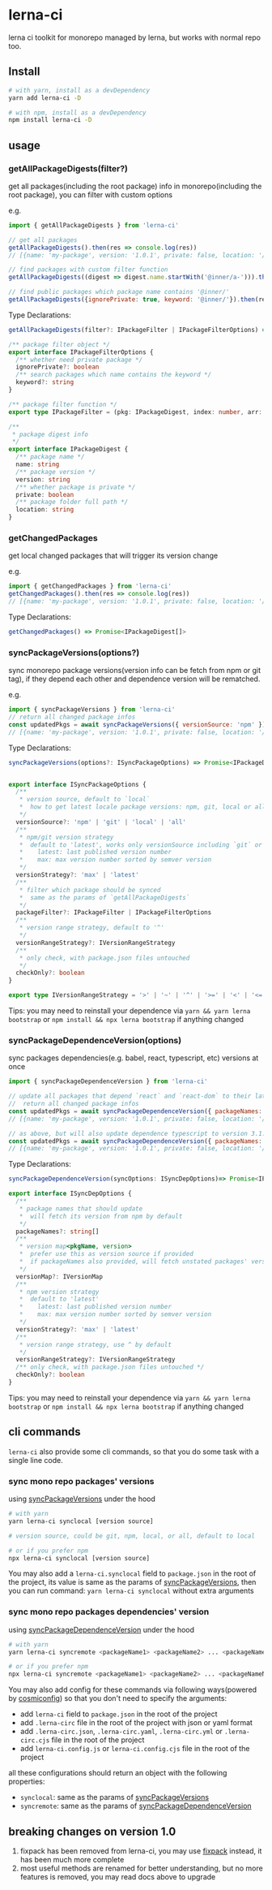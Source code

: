 # lerna-ci

lerna ci toolkit for monorepo managed by lerna, but works with normal repo too.

## Install
```sh
# with yarn, install as a devDependency
yarn add lerna-ci -D

# with npm, install as a devDependency
npm install lerna-ci -D
```

## usage
### getAllPackageDigests(filter?)
get all packages(including the root package) info in monorepo(including the root package), you can filter with custom options

e.g.
```js
import { getAllPackageDigests } from 'lerna-ci'

// get all packages
getAllPackageDigests().then(res => console.log(res))
// [{name: 'my-package', version: '1.0.1', private: false, location: '/Users/xx/work/monorepo/my-package'}]

// find packages with custom filter function
getAllPackageDigests((digest => digest.name.startWith('@inner/a-'))).then(res => console.log(res))

// find public packages which package name contains '@inner/'
getAllPackageDigests({ignorePrivate: true, keyword: '@inner/'}).then(res => console.log(res))
```

Type Declarations:
```ts
getAllPackageDigests(filter?: IPackageFilter | IPackageFilterOptions) => Promise<IPackageDigest[]>

/** package filter object */
export interface IPackageFilterOptions {
  /** whether need private package */
  ignorePrivate?: boolean
  /** search packages which name contains the keyword */
  keyword?: string
}

/** package filter function */
export type IPackageFilter = (pkg: IPackageDigest, index: number, arr: IPackageDigest[]) => boolean

/**
 * package digest info
 */
export interface IPackageDigest {
  /** package name */
  name: string
  /** package version */
  version: string
  /** whether package is private */
  private: boolean
  /** package folder full path */
  location: string
}
```

### getChangedPackages
get local changed packages that will trigger its version change

e.g.
```js
import { getChangedPackages } from 'lerna-ci'
getChangedPackages().then(res => console.log(res))
// [{name: 'my-package', version: '1.0.1', private: false, location: '/Users/xx/work/monorepo/my-package'}]
```

Type Declarations:
```ts
getChangedPackages() => Promise<IPackageDigest[]>
```

### syncPackageVersions(options?)
sync monorepo package versions(version info can be fetch from npm or git tag), if they depend each other and dependence version will be rematched.

e.g.
```js
import { syncPackageVersions } from 'lerna-ci'
// return all changed package infos
const updatedPkgs = await syncPackageVersions({ versionSource: 'npm' })
// [{name: 'my-package', version: '1.0.1', private: false, location: '/Users/xx/work/monorepo/my-package'}]
```

Type Declarations:
```ts
syncPackageVersions(options?: ISyncPackageOptions) => Promise<IPackageDigest[]>


export interface ISyncPackageOptions {
  /**
   * version source, default to `local`
   *  how to get latest locale package versions: npm, git, local or all
   */
  versionSource?: 'npm' | 'git' | 'local' | 'all'
  /**
   * npm/git version strategy
   *  default to 'latest', works only versionSource including `git` or `npm`
   *    latest: last published version number
   *    max: max version number sorted by semver version
   */
  versionStrategy?: 'max' | 'latest'
  /**
   * filter which package should be synced
   *  same as the params of `getAllPackageDigests`
   */
  packageFilter?: IPackageFilter | IPackageFilterOptions
  /**
   * version range strategy, default to '^'
   */
  versionRangeStrategy?: IVersionRangeStrategy
  /**
   * only check, with package.json files untouched
   */
  checkOnly?: boolean
}

export type IVersionRangeStrategy = '>' | '~' | '^' | '>=' | '<' | '<=' | ((name: string, version: string) => string)

```

Tips: you may need to reinstall your dependence via `yarn && yarn lerna bootstrap` or `npm install && npx lerna bootstrap` if anything changed


### syncPackageDependenceVersion(options)
sync packages dependencies(e.g. babel, react, typescript, etc) versions at once

```js
import { syncPackageDependenceVersion } from 'lerna-ci'

// update all packages that depend `react` and `react-dom` to their latest version(will fetch from npm)
//  return all changed package infos
const updatedPkgs = await syncPackageDependenceVersion({ packageNames: ['react', 'react-dom'] })
// [{name: 'my-package', version: '1.0.1', private: false, location: '/Users/xx/work/monorepo/my-package'}]

// as above, but will also update dependence typescript to version 3.1.0
const updatedPkgs = await syncPackageDependenceVersion({ packageNames: ['react', 'react-dom'], versionMap: { typescript: '3.1.0'} })
// [{name: 'my-package', version: '1.0.1', private: false, location: '/Users/xx/work/monorepo/my-package'}]
```

Type Declarations:
```ts
syncPackageDependenceVersion(syncOptions: ISyncDepOptions)=> Promise<IPackageDigest[]>

export interface ISyncDepOptions {
  /** 
   * package names that should update
   *  will fetch its version from npm by default
   */
  packageNames?: string[]
  /**
   * version map<pkgName, version>
   *  prefer use this as version source if provided
   *  if packageNames also provided, will fetch unstated packages' version in versionMap
   */
  versionMap?: IVersionMap
  /**
   * npm version strategy
   *  default to 'latest'
   *    latest: last published version number
   *    max: max version number sorted by semver version
   */
  versionStrategy?: 'max' | 'latest'
  /**
   * version range strategy, use ^ by default
   */
  versionRangeStrategy?: IVersionRangeStrategy
  /** only check, with package.json files untouched */
  checkOnly?: boolean
}
```

Tips: you may need to reinstall your dependence via `yarn && yarn lerna bootstrap` or `npm install && npx lerna bootstrap` if anything changed


## cli commands
`lerna-ci` also provide some cli commands, so that you do some task with a single line code.

### sync mono repo packages' versions
using [syncPackageVersions](#syncpackageversionsoptions) under the hood

```sh
# with yarn
yarn lerna-ci synclocal [version source]

# version source, could be git, npm, local, or all, default to local

# or if you prefer npm
npx lerna-ci synclocal [version source]
```

You may also add a `lerna-ci.synclocal` field to `package.json` in the root of the project, its value is same as the params of [syncPackageVersions](#syncpackageversionsoptions), then you can run command: `yarn lerna-ci synclocal` without extra arguments


### sync mono repo packages dependencies' version
using [syncPackageDependenceVersion](#syncpackagedependenceversionoptions) under the hood

```sh
# with yarn
yarn lerna-ci syncremote <packageName1> <packageName2> ... <packageNameN>

# or if you prefer npm
npx lerna-ci syncremote <packageName1> <packageName2> ... <packageNameN>
```

You may also add config for these commands via following ways(powered by [cosmiconfig](https://github.com/davidtheclark/cosmiconfig)) so that you don't need to specify the arguments:
* add `lerna-ci` field to `package.json` in the root of the project
* add `.lerna-circ` file in the root of the project with json or yaml format
* add `.lerna-circ.json`, `.lerna-circ.yaml`, `.lerna-circ.yml` or `.lerna-circ.cjs` file in the root of the project
* add `lerna-ci.config.js` or `lerna-ci.config.cjs` file in the root of the project

all these configurations should return an object with the following properties:
* `synclocal`: same as the params of [syncPackageVersions](#syncpackageversionsoptions)
* `syncremote`: same as the params of [syncPackageDependenceVersion](#syncpackagedependenceversionoptions)


## breaking changes on version 1.0
1. fixpack has been removed from lerna-ci, you may use [fixpack](https://github.com/henrikjoreteg/fixpack) instead, it has been much more complete 
2. most useful methods are renamed for better understanding, but no more features is removed, you may read docs above to upgrade
